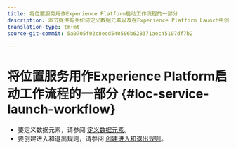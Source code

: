 ```yaml
---
title: 将位置服务用作Experience Platform启动工作流程的一部分
description: 本节提供有关如何定义数据元素以及在Experience Platform Launch中创建可与位置服务一起使用的进入和退出规则的信息。
translation-type: tm+mt
source-git-commit: 5a0705f02c8ecd540506b628371aec45107df7b2

---
```



# 将位置服务用作Experience Platform启动工作流程的一部分 {#loc-service-launch-workflow}

* 要定义数据元素，请参阅 [定义数据元素](/help/use-places-launch-workflow/define-data-elements.md)。
* 要创建进入和退出规则，请参阅 [创建进入和退出规则](/help/use-places-launch-workflow/create-rule-places-property.md)。